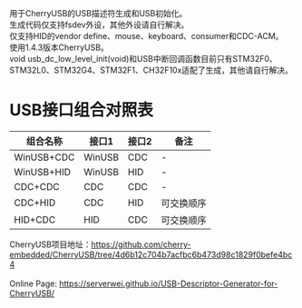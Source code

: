 用于CherryUSB的USB描述符生成和USB初始化。<br>
生成代码仅支持fsdev外设，其他外设请自行解决。<br>
仅支持HID的vendor define、mouse、keyboard、consumer和CDC-ACM。<br>
使用1.4.3版本CherryUSB。<br>
void usb_dc_low_level_init(void)和USB中断回调函数目前只有STM32F0、STM32L0、STM32G4、STM32F1、CH32F10x适配了生成，其他请自行解决。<br>

# USB接口组合对照表
| 组合名称 | 接口1 | 接口2 | 备注 |
|---------|-------|-------|------|
| WinUSB+CDC | WinUSB | CDC | - |
| WinUSB+HID | WinUSB | HID | - |
| CDC+CDC | CDC | CDC | - |
| CDC+HID | CDC | HID | 可交换顺序 |
| HID+CDC | HID | CDC | 可交换顺序 |

CherryUSB项目地址：https://github.com/cherry-embedded/CherryUSB/tree/4d6b12c704b7acfbc6b473d98c1829f0befe4bc4 <br>
<br>
Online Page: https://serverwei.github.io/USB-Descriptor-Generator-for-CherryUSB/<br>
